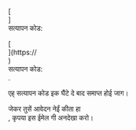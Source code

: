 [<br host>] <br action> सत्यापन कोड: <br code>

[<br host>](https://<br host>) <br action> सत्यापन कोड: <br code>.

एह् सत्यापन कोड इक घैंटे दे बाद समाप्त होई जाग।

जेकर तुसें आवेदन नेईं कीता हा <br action>, कृपया इस ईमेल गी अनदेखा करो।
